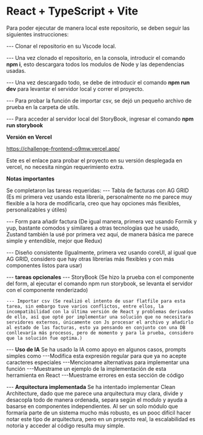# React + TypeScript + Vite

Para poder ejecutar de manera local este repositorio, se deben seguir las siguientes instrucciones:


--- Clonar el repositorio en su Vscode local.

--- Una vez clonado el repositorio, en la consola, introducir el comando **npm i**, esto descargara todos los modulos de Node y las dependencias usadas.

--- Una vez descargado todo, se debe de introducir el comando **npm run dev** para levantar el servidor local y correr el proyecto.

--- Para probar la función de importar csv, se dejó un pequeño archivo de prueba en la carpeta de utils.

--- Para acceder al servidor local del StoryBook, ingresar el comando **npm run storybook**


**Versión en Vercel**

https://challenge-frontend-o9mw.vercel.app/

Este es el enlace para probar el proyecto en su versión desplegada en vercel, no necesita ningún requerimiento extra.



**Notas importantes**

Se completaron las tareas requeridas:
--- Tabla de facturas con AG GRID (Es mi primera vez usando esta librería, personalmente no me parece muy flexible a la hora de modificarla, creo que hay opciones más flexibles, personalizables y útiles)

--- Form para añadir factura (De igual manera, primera vez usando Formik y yup, bastante comodos y similares a otras tecnologías que he usado, Zustand también la usé por primera vez aquí, de manera básica me parece simple y entendible, mejor que Redux)

--- Diseño consistente (Igualmente, primera vez usando coreUI, al igual que AG GRID, considero que hay otras librerías más flexibles y con más componentes listos para usar)

--- **tareas opcionales**
    --- StoryBook (Se hizo la prueba con el componente del form, al ejecutar el comando npm run storybook, se levanta el servidor con el componente renderizado)

    --- Importar csv (Se realizó el intento de usar flatfile para esta tarea, sin embargo tuve varios conflictos, entre ellos, la incompatibilidad con la última versión de React y problemas derivados de ello, así que opté por implementar una solución que no necesitara servidores externos, únicamente con Js procesar el archivo y añadirlo al estado de las facturas, esto ya pensando en conjunto con una DB conllevaría más procesos, pero de momento y para la prueba, considero que la solución fue optima.)

--- **Uso de IA**
        Se ha usado la IA como apoyo en algunos casos, prompts simples como
                ---Modifica esta expresión regular para que ya no acepte caracteres especiales
                ---Mencioname alternativas para implementar una función
                ---Muestrame un ejemplo de la implementación de esta herramienta en React
                ---Muestrame errores en esta sección de código


--- **Arquitectura implementada**
        Se ha intentado implementar Clean Architecture, dado que me parece una arquitectura muy clara, divide y desacopla todo de manera ordenada, separa según el modulo y ayuda a basarse en componentes independientes. Al ser un solo módulo que formaría parte de un sistema mucho más robusto, es un pooc difícil hacer notar este tipo de arquitectura, pero en un proyecto real, la escalabilidad es notoria y acceder al código resulta muy simple.





























<!-- This template provides a minimal setup to get React working in Vite with HMR and some ESLint rules.

Currently, two official plugins are available:

- [@vitejs/plugin-react](https://github.com/vitejs/vite-plugin-react/blob/main/packages/plugin-react) uses [Babel](https://babeljs.io/) for Fast Refresh
- [@vitejs/plugin-react-swc](https://github.com/vitejs/vite-plugin-react/blob/main/packages/plugin-react-swc) uses [SWC](https://swc.rs/) for Fast Refresh

## Expanding the ESLint configuration

If you are developing a production application, we recommend updating the configuration to enable type-aware lint rules:

```js
export default tseslint.config([
  globalIgnores(['dist']),
  {
    files: ['**/*.{ts,tsx}'],
    extends: [
      // Other configs...

      // Remove tseslint.configs.recommended and replace with this
      ...tseslint.configs.recommendedTypeChecked,
      // Alternatively, use this for stricter rules
      ...tseslint.configs.strictTypeChecked,
      // Optionally, add this for stylistic rules
      ...tseslint.configs.stylisticTypeChecked,

      // Other configs...
    ],
    languageOptions: {
      parserOptions: {
        project: ['./tsconfig.node.json', './tsconfig.app.json'],
        tsconfigRootDir: import.meta.dirname,
      },
      // other options...
    },
  },
])
```

You can also install [eslint-plugin-react-x](https://github.com/Rel1cx/eslint-react/tree/main/packages/plugins/eslint-plugin-react-x) and [eslint-plugin-react-dom](https://github.com/Rel1cx/eslint-react/tree/main/packages/plugins/eslint-plugin-react-dom) for React-specific lint rules:

```js
// eslint.config.js
import reactX from 'eslint-plugin-react-x'
import reactDom from 'eslint-plugin-react-dom'

export default tseslint.config([
  globalIgnores(['dist']),
  {
    files: ['**/*.{ts,tsx}'],
    extends: [
      // Other configs...
      // Enable lint rules for React
      reactX.configs['recommended-typescript'],
      // Enable lint rules for React DOM
      reactDom.configs.recommended,
    ],
    languageOptions: {
      parserOptions: {
        project: ['./tsconfig.node.json', './tsconfig.app.json'],
        tsconfigRootDir: import.meta.dirname,
      },
      // other options...
    },
  },
])
``` -->
